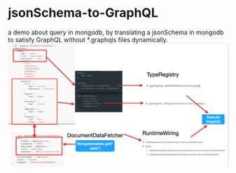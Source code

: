 # jsonSchema-to-GraphQL
a demo about query in mongodb, by translating a jsonSchema in mongodb to satisfy GraphQL without *.graphqls files dynamically.
<img src="https://github.com/TcPaulyue/jsonSchema-to-GraphQL/blob/master/architecture.png" style="zoom:50%;" />

